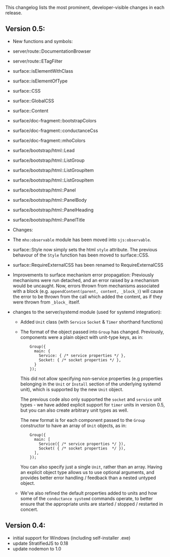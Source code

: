 This changelog lists the most prominent, developer-visible changes in each release.

## Version 0.5:

 * New functions and symbols:

  * server/route::DocumentationBrowser
  * server/route::ETagFilter
  * surface::isElementWithClass
  * surface::isElementOfType
  * surface::CSS
  * surface::GlobalCSS
  * surface::Content
  * surface/doc-fragment::bootstrapColors
  * surface/doc-fragment::conductanceCss
  * surface/doc-fragment::mhoColors
  * surface/bootstrap/html::Lead
  * surface/bootstrap/html::ListGroup
  * surface/bootstrap/html::ListGroupItem
  * surface/bootstrap/html::ListGroupItem
  * surface/bootstrap/html::Panel
  * surface/bootstrap/html::PanelBody
  * surface/bootstrap/html::PanelHeading
  * surface/bootstrap/html::PanelTitle

 * Changes:

  * The `mho:observable` module has been moved into `sjs:observable`.

  * surface::Style now simply sets the html `style` attribute.
    The previous behavour of the `Style` function has been moved to
    surface::CSS.

  * surface::RequireExternalCSS has been renamed to RequireExternalCSS

  * Improvements to surface mechanism error propagation:
    Previously mechanisms were run detached, and an error raised by a mechanism
    would be uncaught. Now, errors thrown from mechanisms
    associated with a block (e.g. `appendContent(parent, content, _block_)`)
    will cause the error to be thrown from the call which added the content,
    as if they were thrown from `_block_` itself.

  * changes to the server/systemd module (used for systemd integration):
    - Added `Unit` class (with `Service` `Socket` & `Timer` shorthand functions)
    - The format of the object passed into `Group` has changed. Previously,
      components were a plain object with unit-type keys, as in:

              Group({
                main: {
                  Service: { /* service properties */ },
                  Socket: { /* socket properties */ },
                }
              });

      This did not allow specifying non-service properties (e.g properties
      belonging in the `Unit` or `Install` section of the underlying systemd unit),
      which is supported by the new `Unit` object.

      The previous code also only supported the `socket` and `service` unit types - we
      have added explicit support for `timer` units in version 0.5, but you can also
      create arbitrary unit types as well.

      The new format is for each component passed to the `Group` constructor to have
      an array of `Unit` objects, as in:

              Group({
                main: [
                  Service({ /* service properties */ }),
                  Socket( { /* socket properties  */ }),
                ],
              });

      You can also specify just a single `Unit`, rather than an array. Having an explicit object
      type allows us to use optional arguments, and provides better error handling / feedback
      than a nested untyped object.

    - We've also refined the default properties added to units and how some of the
      `conductance systemd` commands operate, to better ensure that the appropriate
      units are started / stopped / restarted in concert.

## Version 0.4:

 * initial support for Windows (including self-installer .exe)
 * update StratifiedJS to 0.18
 * update nodemon to 1.0

